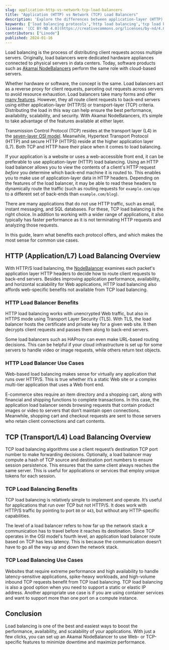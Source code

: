 ```yaml
---
slug: application-http-vs-network-tcp-load-balancers
title: "Application (HTTP) vs Network (TCP) Load Balancers"
description: 'Explore the differences between application-layer (HTTP) and transport-layer (TCP) load balancers. Learn how each functions, their key features, and when to choose one over the other.'
keywords: ['load balancing protocols','http load balancing','tcp load balancing','application-layer load balancing','transport-layer load balancing']
license: '[CC BY-ND 4.0](https://creativecommons.org/licenses/by-nd/4.0)'
contributors: ["Linode"]
published: 2024-01-16
---
```


Load balancing is the process of distributing client requests across multiple servers. Originally, load balancers were dedicated hardware appliances connected to physical servers in data centers. Today, software products such as [Akamai NodeBalancers](/docs/products/networking/nodebalancers/) perform the same role with cloud-based servers.

Whether hardware or software, the concept is the same. Load balancers act as a reverse proxy for client requests, parceling out requests across servers to avoid resource exhaustion. Load balancers take many forms and offer [many features](/docs/guides/load-balancing-fundamentals/). However, they all route client requests to back-end servers using either application-layer (HTTP/S) or transport-layer (TCP) criteria. Distributing the load in this way can help ensure the best performance, availability, scalability, and security. With Akamai NodeBalancers, it’s simple to take advantage of the features available at either layer.

Transmission Control Protocol (TCP) resides at the transport layer (L4) in the [seven-layer OSI model](/docs/guides/introduction-to-osi-networking-model/). Meanwhile, Hypertext Transport Protocol (HTTP) and secure HTTP (HTTPS) reside at the higher application layer (L7). Both TCP and HTTP have their place when it comes to load balancing.

If your application is a website or uses a web-accessible front end, it can be preferable to use application-layer (HTTP) load balancing. Using an HTTP load balancer allows you to view the contents of a client's HTTP request *before* you determine which back-end machine it is routed to. This enables you to make use of application-layer data in HTTP headers. Depending on the features of the load balancer, it may be able to read these headers to dynamically route the traffic (such as routing requests for `example.com/app` to a different set of back-ends than `example.com/blog`).

There are many applications that do not use HTTP traffic, such as email, instant messaging, and SQL databases. For these, TCP load balancing is the right choice. In addition to working with a wider range of applications, it also typically has faster performance as it is not terminating HTTP requests and analyzing those requests.

In this guide, learn what benefits each protocol offers, and which makes the most sense for common use cases.

## HTTP (Application/L7) Load Balancing Overview

With HTTP/S load balancing, the [NodeBalancer](/docs/products/networking/nodebalancers/guides/configure/) examines each packet's application layer HTTP headers to decide how to route client requests to back-end servers. Besides improving application performance, availability, and horizontal scalability for Web applications, HTTP load balancing also affords web-specific benefits not available from TCP load balancing.

### HTTP Load Balancer Benefits

HTTP load balancing works with unencrypted Web traffic, but also in HTTPS mode using Transport Layer Security (TLS). With TLS, the load balancer hosts the certificate and private key for a given web site. It then decrypts client requests and passes them along to back-end servers.

Some load balancers such as HAProxy can even make URL-based routing decisions. This can be helpful if your cloud infrastructure is set up for some servers to handle video or image requests, while others return text objects.

### HTTP Load Balancer Use Cases

Web-based load balancing makes sense for virtually any application that runs over HTTP/S. This is true whether it’s a static Web site or a complex multi-tier application that uses a Web front end.

E-commerce sites require an item directory and a shopping cart, along with financial and shipping functions to complete transactions. In this case, the application load balancer sends browsing requests that contain product images or video to servers that don’t maintain open connections. Meanwhile, shopping cart and checkout requests are sent to those servers who retain client connections and cart contents.

## TCP (Transport/L4) Load Balancing Overview

TCP load balancing algorithms use a client request’s destination TCP port number to make forwarding decisions. Optionally, a load balancer may compute a hash of TCP source and destination port numbers to ensure session persistence. This ensures that the same client always reaches the same server. This is useful for applications or services that employ unique tokens for each session.

### TCP Load Balancing Benefits

TCP load balancing is relatively simple to implement and operate. It’s useful for applications that run over TCP but not HTTP/S. It does work with HTTP/S traffic by pointing to port `80` or `443`, but without any HTTP-specific capabilities.

The level of a load balancer refers to how far up the network stack a communication has to travel before it reaches its destination. Since TCP operates in the OSI model's fourth level, an application load balancer route based on TCP has less latency. This is because the communication doesn’t have to go all the way up and down the network stack.

### TCP Load Balancing Use Cases

Websites that require extreme performance and high availability to handle latency-sensitive applications, spike-heavy workloads, and high-volume inbound TCP requests benefit from TCP load balancing. TCP load balancing is also a good option when you need to support a static or elastic IP address. Another appropriate use case is if you are using container services and want to support more than one port on a compute instance.

## Conclusion

Load balancing is one of the best and easiest ways to boost the performance, availability, and scalability of your applications. With just a few clicks, you can set up an Akamai NodeBalancer to use Web- or TCP-specific features to minimize downtime and maximize performance.